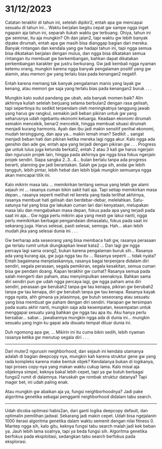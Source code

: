 # 31/12/2023

Catatan terakhir di tahun ini, setelah dipikir2, entah apa gw mencapai sesuatu di tahun ini... Waktu berjalan begitu cepat gw sampe ngga inget ngapain aja tahun ini, separah itukah waktu gw terbuang. Ohiya, tahun ini gw seminar, itu aja mungkin? Oh dan jalan2, tapi waktu gw lebih banyak dipake dirumah, entah apa gw masih bisa dianggap bagian dari mereka. Banyak rintangan dan kendala yang gw hadapi tahun ini, tapi ngga semua bisa dikatakan berjalan dengan mulus, dan ngga bisa dikatakan semua rintangan itu membuat gw berkembangan, bahkan dapat dikatakan perkembangan karakter gw justru berkurang. Gw jadi kembali ngga nyaman ketemu orang, mungkin karena ngga banyak pengalaman positif yang gw alamin, atau memori gw yang terlalu bias pada kenangan2 negatif.

Entah karena memang tak banyak pengalaman manis yang layak gw kenang, atau memori gw saja yang terlalu bias pada kenangan2 buruk . . .

Mungkin kalo sudut pandang gw ubah, ada banyak momen baik? Alin akhirnya kuliah setelah berjuang selama berbulan2 dengan rasa gelisah, tapi sepertinya itu sedikit terpendam oleh meningkatnya tanggung jawab yang harus gw rangkul, semakin jadi beban pikiran untuk gw yang seharusnya udah ngebantu ekonomi keluarga. Keadaan ekonomi dirumah semakin mencekik, benar2 mencekik, hingga membuat situasi dirumah menjadi kurang harmonis. Ayah dan ibu jadi makin sensitif perihal ekonomi, mudah tersinggung, dan apa ya... makin lemah iman? Sedikit .. sangat menjadi beban hati dan pikiran ketika mereka lagi ngga akur. Kalo ngga ada genshin dan ade gw, entah apa yang terjadi dengan pikiran gw . . . Progress gw untuk lulus juga ketunda berkali2, entah 2 atau 3 kali gw harus ngerjain dan ngurusin projek lain, hingga pada akhirnya gw ngga bisa fokus ngerjain projek sendiri. Siapa sangka 2..3...4... bulan berlalu tanpa ada progress berarti, planning gw jadi berantakan. Salah gw juga sih, andai gw lebih tangguh, lebih pintar, lebih hebat dan lebih bijak mungkin semuanya ngga akan mencapai titik ini. 

Kalo mikirin masa lalu ... memikirkan tentang semua yang telah gw alami sejauh ini ... rasanya cuman bikin sakit hati aja. Tapi setiap memikirkan masa depan... rasanya seperti melihat rel kereta yang tiada terlihat akhirnya, rasanya membuat hati gelisah dan berdebar-debar, melelahkan. Satu-satunya hal yang bisa gw lakukan cuman lari dari kenyataan, melupakan masa lalu dan mengabaikan masa depan, fokus pada apa yang terjadi pada saat ini aja... Gw ngga perlu mikirin apa yang mesti gw lakui nanti, ngga perlu memikirkan berbagai pengandaian dimasalalu, fokus pada saat ini sekarang juga. Harus selesai, pasti selesai, semoga. Hah... akan lebih mudah jika yang selesai dunia ini . . .

Gw berharap ada seseorang yang bisa membaca hati gw, rasanya perasaan gw terlalu rumit untuk diungkapkan lewat kata2 ... Dan lagi gw ngga percaya lagi sama orang2, bukan karena pengalaman buruk sih... Rasanya ada yang kurang aja, gw juga ngga tau itu ... Rasanya seperti ... tidak nyata? Entah bagaimana menjelaskannya, rasanya bagai terpenjara didalam diri sendiri, segala perasaan, segala pemikiran, segala kesakitan, semua cuman bisa gw pendam doang. Kapan terakhir gw curhat? Rasanya semua pada salah mengerti dan paham, atau menyimpulkan seenaknya. Bahkan sama diri sendiri pun gw udah ngga percaya lagi, gw ngga paham ama diri sendiri, perasaan gw berubah2 tanpa gw tau kenapa, pikiran gw berubah2 tanpa gw tau kenapa, diri gw berubah tanpa gw tau kenapa. Rasanya kayak ngga nyata, ahh gimana ya jelasinnya, gw butuh seseorang atau sesuatu yang bisa membuat gw paham dengan diri sendiri. Harapan gw tersimpan pada suatu akhir nanti, mungkin saja ada kesempatan, kesempatan untuk menggapai sesuatu yang bahkan gw ngga tau apa itu. Aku hanya perlu bersabar... sabar... jawabannya mungkin ngga ada di dunia ini... mungkin sesuatu yang ingin ku gapai ada disuatu tempat diluar dunia ini.

Duh ngomong apa gw, ...
Mikirin ini itu cuma bikin sedih, lebih nyaman rasanya ketika gw menutup segala diri . . .

-------------------------------------------

Dari muter2 ngurusin neighborhood, dan sejauh ini kendala utamanya adalah di bagian deepcopy nya, mungkin kah karena struktur gene gw yang rada kompleks karena make bentuk objek? Kendalanya bukan di logikanya, tapi proses copy-nya yang makan waktu cukup lama. Kalo misal aja objeknya simpel, keknya bakal lebih cepet, tapi ya gw butuh berbagai fungsi2 rumit di dalamnya. Haruskah gw rombak struktur datanya? Tapi mager bet, ini udah paling enak.

Atau mungkin gw abaikan aja ya, fungsi neighborhoodnya? Jadi pake algoritma genetika sebagai pengganti neighborhood didalam tabu search.

-------------------------------------------

Udah dicoba optimasi habis2an, dari ganti logika deepcopy default, dan optimalin pemilihan jadwal. Sekarang jadi makin cepet. Udah bisa ngejalanin 1000 iterasi algoritma genetika dalam waktu semenit dengan nilai fitness 0. Mantep ngga sih, kalo gitu, keknya fungsi tabu search malah jadi kek beban ya. Jauh lebih lama soalnya, tapi ya beda fungsi sih. Algoritma genetika berfokus pada eksploitasi, sedangkan tabu search berfokus pada eksplorasi.